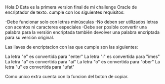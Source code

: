 Hola:D 
Esta es la primera version final de mi challenge Oracle de encriptador de texto. cumple con los siguientes requisitos:

-Debe funcionar solo con letras minúsculas
-No deben ser utilizados letras con acentos ni caracteres especiales
-Debe ser posible convertir una palabra para la versión encriptada también devolver una palabra encriptada para su versión original.

Las llaves de encriptacion con las que cumple son las siguientes:

La letra "e" es convertida para "enter"
La letra "i" es convertida para "imes"
La letra "a" es convertida para "ai"
La letra "o" es convertida para "ober"
La letra "u" es convertida para "ufat"

Como unico extra cuenta con la funcion del boton de copiar.
